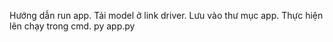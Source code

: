 Hướng dẫn run app.
Tải model ở link driver.
Lưu vào thư mục app.
Thực hiện lên chạy trong cmd. py app.py
